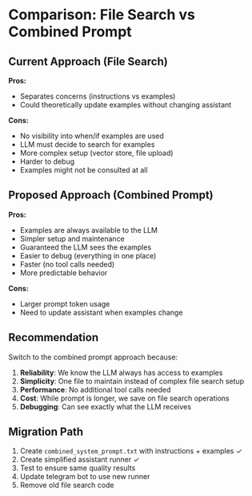# Comparison: File Search vs Combined Prompt

## Current Approach (File Search)

**Pros:**
- Separates concerns (instructions vs examples)
- Could theoretically update examples without changing assistant

**Cons:**
- No visibility into when/if examples are used
- LLM must decide to search for examples
- More complex setup (vector store, file upload)
- Harder to debug
- Examples might not be consulted at all

## Proposed Approach (Combined Prompt)

**Pros:**
- Examples are always available to the LLM
- Simpler setup and maintenance
- Guaranteed the LLM sees the examples
- Easier to debug (everything in one place)
- Faster (no tool calls needed)
- More predictable behavior

**Cons:**
- Larger prompt token usage
- Need to update assistant when examples change

## Recommendation

Switch to the combined prompt approach because:

1. **Reliability**: We know the LLM always has access to examples
2. **Simplicity**: One file to maintain instead of complex file search setup
3. **Performance**: No additional tool calls needed
4. **Cost**: While prompt is longer, we save on file search operations
5. **Debugging**: Can see exactly what the LLM receives

## Migration Path

1. Create `combined_system_prompt.txt` with instructions + examples ✓
2. Create simplified assistant runner ✓
3. Test to ensure same quality results
4. Update telegram bot to use new runner
5. Remove old file search code